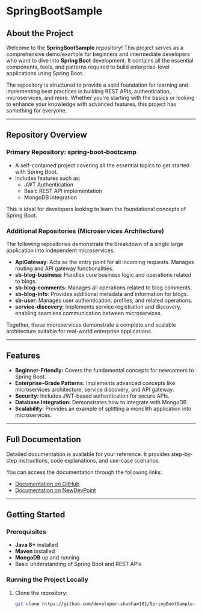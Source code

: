 # SpringBootSample

## About the Project

Welcome to the **SpringBootSample** repository! This project serves as a comprehensive demo/example for beginners and intermediate developers who want to dive into **Spring Boot** development. It contains all the essential components, tools, and patterns required to build enterprise-level applications using Spring Boot.

The repository is structured to provide a solid foundation for learning and implementing best practices in building REST APIs, authentication, microservices, and more. Whether you're starting with the basics or looking to enhance your knowledge with advanced features, this project has something for everyone.

---

## Repository Overview

### Primary Repository: **spring-boot-bootcamp**
- A self-contained project covering all the essential topics to get started with Spring Boot.
- Includes features such as:
  - JWT Authentication
  - Basic REST API implementation
  - MongoDB integration

This is ideal for developers looking to learn the foundational concepts of Spring Boot.

### Additional Repositories (Microservices Architecture)

The following repositories demonstrate the breakdown of a single large application into independent microservices:

- **ApiGateway**: Acts as the entry point for all incoming requests. Manages routing and API gateway functionalities.
- **sb-blog-business**: Handles core business logic and operations related to blogs.
- **sb-blog-comments**: Manages all operations related to blog comments.
- **sb-blog-info**: Provides additional metadata and information for blogs.
- **sb-user**: Manages user authentication, profiles, and related operations.
- **service-discovery**: Implements service registration and discovery, enabling seamless communication between microservices.

Together, these microservices demonstrate a complete and scalable architecture suitable for real-world enterprise applications.

---

## Features
- **Beginner-Friendly:** Covers the fundamental concepts for newcomers to Spring Boot.
- **Enterprise-Grade Patterns:** Implements advanced concepts like microservices architecture, service discovery, and API gateway.
- **Security:** Includes JWT-based authentication for secure APIs.
- **Database Integration:** Demonstrates how to integrate with MongoDB.
- **Scalability:** Provides an example of splitting a monolith application into microservices.

---

## Full Documentation

Detailed documentation is available for your reference. It provides step-by-step instructions, code explanations, and use-case scenarios.

You can access the documentation through the following links:
- [Documentation on GitHub](https://github.com/developer-shubham101/SpringBootSample/tree/main/spring-boot-bootcamp/readme)
- [Documentation on NewDevPoint](https://newdevpoint.in/spring-boot/)

---

## Getting Started

### Prerequisites
- **Java 8+** installed
- **Maven** installed
- **MongoDB** up and running
- Basic understanding of Spring Boot and REST APIs

### Running the Project Locally
1. Clone the repository:
   ```bash
   git clone https://github.com/developer-shubham101/SpringBootSample.git
